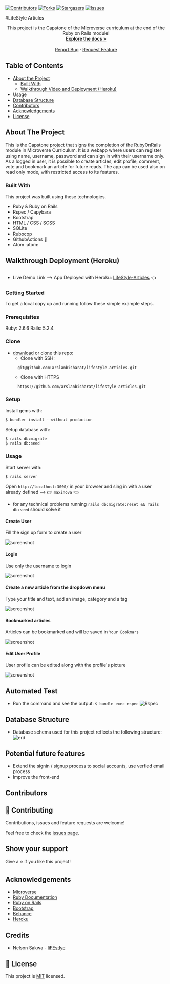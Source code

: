 

[![Contributors][contributors-shield]][contributors-url]
[![Forks][forks-shield]][forks-url]
[![Stargazers][stars-shield]][stars-url]
[![Issues][issues-shield]][issues-url]


#LifeStyle Articles

  <p align="center">
    This project is the Capstone of the Microverse curriculum at the end of the Ruby on Rails module!
    <br />
    <a href="https://github.com/arslanbisharat/lifestyle-articles"><strong>Explore the docs »</strong></a>
    <br />
    <br />
    <a href="https://github.com/arslanbisharat/lifestyle-articles/issues">Report Bug</a>
    ·
    <a href="https://github.com/arslanbisharat/lifestyle-articles/issues">Request Feature</a>
  </p>
</p>

<!-- TABLE OF CONTENTS -->
## Table of Contents

* [About the Project](#about-the-project)
  * [Built With](#built-with)
  * [Walkthrough Video and Deployment (Heroku)](#walkthrough-video-and-deployment-(heroku))
* [Usage](#usage)
* [Database Structure](#database-structure)
* [Contributors](#contributors)
* [Acknowledgements](#acknowledgements)
* [License](#license)

<!-- ABOUT THE PROJECT -->
## About The Project

This is the Capstone project that signs the completion of the RubyOnRails module in Microverse Curriculum.
It is a webapp where users can register using name, username, password and can sign in with their username only.
As a logged in user, it is possible to create articles, edit profile, comment, vote and bookmark an article for future reads.
The app can be used also on read only mode, with restricted access to its features.

### Built With
This project was built using these technologies.
* Ruby & Ruby on Rails
* Rspec / Capybara
* Bootstrap
* HTML / CSS / SCSS
* SQLite
* Rubocop
* GithubActions :muscle:
* Atom :atom:

<!-- Live Demo -->
## Walkthrough Deployment (Heroku)

##
* Live Demo Link --> App Deployed with Heroku: [LifeStyle-Articles](https://lifestyle.herokuapp.com/) :point_left:

### Getting Started

To get a local copy up and running follow these simple example steps.

### Prerequisites

Ruby: 2.6.6
Rails: 5.2.4

### Clone
* [download](https://github.com/arslanbisharat/lifestyle-articles/archive/development.zip) or clone this repo:
  - Clone with SSH:
  ```
    git@github.com:arslanbisharat/lifestyle-articles.git
  ```
  - Clone with HTTPS
  ```
    https://github.com/arslanbisharat/lifestyle-articles.git

### Setup

Install gems with:

```
$ bundler install --without production
```

Setup database with:

```
$ rails db:migrate
$ rails db:seed
```

### Usage

Start server with:

```
$ rails server
```

Open `http://localhost:3000/` in your browser and sing in with a user already defined --> :point_right: ```maxinova``` :point_left:
- for any technical problems running ```rails db:migrate:reset && rails db:seed``` should solve it

#### Create User

Fill the sign up form to create a user

![screenshot](app/assets/images/sign_up.png)

#### Login

Use only the username to login

![screenshot](app/assets/images/log_in.png)

#### Create a new article from the dropdown menu

Type your title and text, add an image, category and a tag

![screenshot](app/assets/images/post.png)

#### Bookmarked articles

Articles can be bookmarked and will be saved in `Your Bookmars`

![screenshot](app/assets/images/follow.png)

#### Edit User Profile

User profile can be edited along with the profile's picture

![screenshot](app/assets/images/cover.png)

  ## Automated Test

* Run the command and see the output: 
```$ bundle exec rspec```
![Rspec](app/assets/images/rspec.png)

## Database Structure
 * Database schema used for this project reflects the following structure:
 ![erd](app/assets/images/erd.png)
 
 ## Potential future features
- Extend the signin / signup process to social accounts, use verfied email process
- Improve the front-end

<!-- CONTACT -->
## Contributors


## :handshake: Contributing

Contributions, issues and feature requests are welcome!

Feel free to check the [issues page](https://github.com/arslanbisharat/lifestyle-articles/issues).

## Show your support

Give a :star: if you like this project!


<!-- ACKNOWLEDGEMENTS -->
## Acknowledgements
* [Microverse](https://www.microverse.org/)
* [Ruby Documentation](https://www.ruby-lang.org/en/documentation/)
* [Ruby on Rails](https://rubyonrails.org/)
* [Bootstrap](https://getbootstrap.com/)
* [Behance](https://www.behance.net/)
* [Heroku](https://www.heroku.com/)

## Credits
* Nelson Sakwa - [liFEstIye](https://www.behance.net/gallery/14554909/liFEsTlye-Mobile-version)

<!-- MARKDOWN LINKS & IMAGES -->
<!-- https://www.markdownguide.org/basic-syntax/#reference-style-links -->
[contributors-shield]: https://img.shields.io/github/contributors/arslanbisharat/lifestyle-articles.svg?style=flat-square
[contributors-url]: https://github.com/arslanbisharat/lifestyle-articles/graphs/contributors
[forks-shield]: https://img.shields.io/github/forks/arslanbisharat/lifestyle-articles.svg?style=flat-square
[forks-url]: https://github.com/arslanbisharat/lifestyle-articles/network/members
[stars-shield]: https://img.shields.io/github/stars/arslanbisharat/lifestyle-articles.svg?style=flat-square
[stars-url]: https://github.com/arslanbisharat/lifestyle-articles/stargazers
[issues-shield]: https://img.shields.io/github/issues/arslanbisharat/lifestyle-articles.svg?style=flat-square
[issues-url]: https://github.com/arslanbisharat/lifestyle-articles/issues

## 📝 License

This project is [MIT](https://opensource.org/licenses/MIT) licensed.
